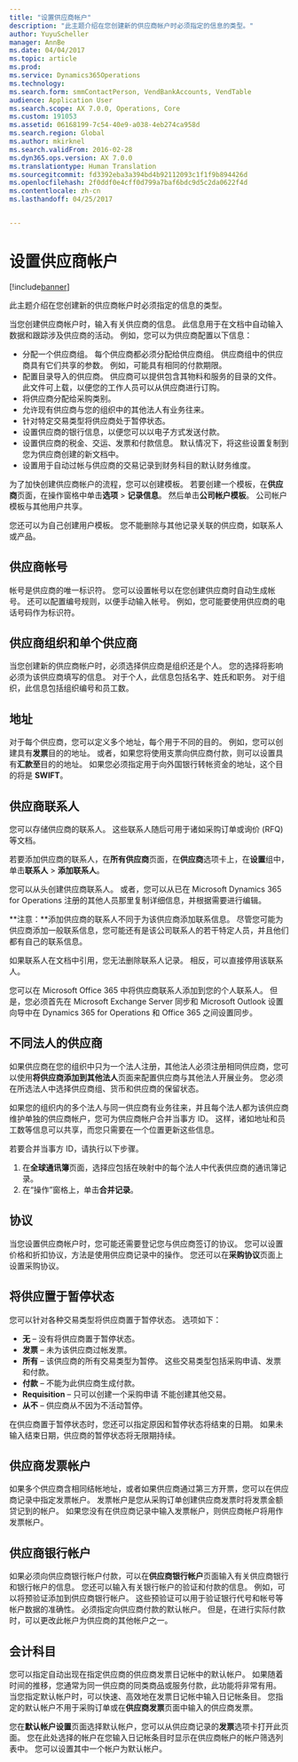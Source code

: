 ```yaml
---
title: "设置供应商帐户"
description: "此主题介绍在您创建新的供应商帐户时必须指定的信息的类型。"
author: YuyuScheller
manager: AnnBe
ms.date: 04/04/2017
ms.topic: article
ms.prod: 
ms.service: Dynamics365Operations
ms.technology: 
ms.search.form: smmContactPerson, VendBankAccounts, VendTable
audience: Application User
ms.search.scope: AX 7.0.0, Operations, Core
ms.custom: 191053
ms.assetid: 06168199-7c54-40e9-a038-4eb274ca958d
ms.search.region: Global
ms.author: mkirknel
ms.search.validFrom: 2016-02-28
ms.dyn365.ops.version: AX 7.0.0
ms.translationtype: Human Translation
ms.sourcegitcommit: fd3392eba3a394bd4b92112093c1f1f9b894426d
ms.openlocfilehash: 2f0ddf0e4cff0d799a7baf6bdc9d5c2da0622f4d
ms.contentlocale: zh-cn
ms.lasthandoff: 04/25/2017


---
```


# <a name="set-up-vendor-accounts"></a>设置供应商帐户

[!include[banner](../includes/banner.md)]


此主题介绍在您创建新的供应商帐户时必须指定的信息的类型。

当您创建供应商帐户时，输入有关供应商的信息。 此信息用于在文档中自动输入数据和跟踪涉及供应商的活动。 例如，您可以为供应商配置以下信息：

-   分配一个供应商组。 每个供应商都必须分配给供应商组。 供应商组中的供应商具有它们共享的参数。 例如，可能具有相同的付款期限。
-   配置目录导入的供应商。 供应商可以提供包含其物料和服务的目录的文件。 此文件可上载，以便您的工作人员可以从供应商进行订购。
-   将供应商分配给采购类别。
-   允许现有供应商与您的组织中的其他法人有业务往来。
-   针对特定交易类型将供应商处于暂停状态。
-   设置供应商的银行信息，以便您可以以电子方式发送付款。
-   设置供应商的税金、交运、发票和付款信息。 默认情况下，将这些设置复制到您为供应商创建的新文档中。
-   设置用于自动过帐与供应商的交易记录到财务科目的默认财务维度。

为了加快创建供应商帐户的流程，您可以创建模板。 若要创建一个模板，在**供应商**页面，在操作窗格中单击**选项** &gt; **记录信息**。 然后单击**公司帐户模板**。 公司帐户模板与其他用户共享。  

您还可以为自己创建用户模板。 您不能删除与其他记录关联的供应商，如联系人或产品。

## <a name="vendor-account-numbers"></a>供应商帐号
帐号是供应商的唯一标识符。 您可以设置帐号以在您创建供应商时自动生成帐号。 还可以配置编号规则，以便手动输入帐号。 例如，您可能要使用供应商的电话号码作为标识符。

## <a name="vendor-organizations-and-individual-vendors"></a>供应商组织和单个供应商
当您创建新的供应商帐户时，必须选择供应商是组织还是个人。 您的选择将影响必须为该供应商填写的信息。 对于个人，此信息包括名字、姓氏和职务。 对于组织，此信息包括组织编号和员工数。

## <a name="addresses"></a>地址
对于每个供应商，您可以定义多个地址，每个用于不同的目的。 例如，您可以创建具有**发票**目的的地址。 或者，如果您将使用支票向供应商付款，则可以设置具有**汇款至**目的的地址。 如果您必须指定用于向外国银行转帐资金的地址，这个目的将是 **SWIFT**。

## <a name="vendor-contacts"></a>供应商联系人
您可以存储供应商的联系人。 这些联系人随后可用于诸如采购订单或询价 (RFQ) 等文档。  

若要添加供应商的联系人，在**所有供应商**页面，在**供应商**选项卡上，在**设置**组中，单击**联系人** &gt; **添加联系人**。  

您可以从头创建供应商联系人。 或者，您可以从已在 Microsoft Dynamics 365 for Operations 注册的其他人员那里复制详细信息，并根据需要进行编辑。  

**注意：**添加供应商的联系人不同于为该供应商添加联系信息。 尽管您可能为供应商添加一般联系信息，您可能还有是该公司联系人的若干特定人员，并且他们都有自己的联系信息。  

如果联系人在文档中引用，您无法删除联系人记录。 相反，可以直接停用该联系人。  

您可以在 Microsoft Office 365 中将供应商联系人添加到您的个人联系人。 但是，您必须首先在 Microsoft Exchange Server 同步和 Microsoft Outlook 设置向导中在 Dynamics 365 for Operations 和 Office 365 之间设置同步。

## <a name="vendors-in-different-legal-entities"></a>不同法人的供应商
如果供应商在您的组织中只为一个法人注册，其他法人必须注册相同供应商，您可以使用**将供应商添加到其他法人**页面来配置供应商与其他法人开展业务。 您必须在所选法人中选择供应商组、货币和供应商的保留状态。  

如果您的组织内的多个法人与同一供应商有业务往来，并且每个法人都为该供应商维护单独的供应商帐户，您可为供应商帐户合并当事方 ID。 这样，诸如地址和员工数等信息可以共享，而您只需要在一个位置更新这些信息。  

若要合并当事方 ID，请执行以下步骤。

1.  在**全球通讯簿**页面，选择应包括在映射中的每个法人中代表供应商的通讯簿记录。
2.  在“操作”窗格上，单击**合并记录**。

## <a name="agreements"></a>协议
当您设置供应商帐户时，您可能还需要登记您与供应商签订的协议。 您可以设置价格和折扣协议，方法是使用供应商记录中的操作。 您还可以在**采购协议**页面上设置采购协议。

## <a name="putting-a-vendor-on-hold"></a>将供应置于暂停状态
您可以针对各种交易类型将供应商置于暂停状态。 选项如下：

-   **无** – 没有将供应商置于暂停状态。
-   **发票** – 未为该供应商过帐发票。
-   **所有** – 该供应商的所有交易类型为暂停。 这些交易类型包括采购申请、发票和付款。
-   **付款** – 不能为此供应商生成付款。
-   **Requisition** – 只可以创建一个采购申请 不能创建其他交易。
-   **从不** – 供应商从不因为不活动暂停。

在供应商置于暂停状态时，您还可以指定原因和暂停状态将结束的日期。 如果未输入结束日期，供应商的暂停状态将无限期持续。

## <a name="vendor-invoice-account"></a>供应商发票帐户
如果多个供应商含相同结帐地址，或者如果供应商通过第三方开票，您可以在供应商记录中指定发票帐户。 发票帐户是您从采购订单创建供应商发票时将发票金额贷记到的帐户。 如果您没有在供应商记录中输入发票帐户，则供应商帐户将用作发票帐户。

## <a name="vendor-bank-accounts"></a>供应商银行帐户
如果必须向供应商银行帐户付款，可以在**供应商银行帐户**页面输入有关供应商银行和银行帐户的信息。 您还可以输入有关银行帐户的验证和付款的信息。 例如，可以将预验证添加到供应商银行帐户。 这些预验证可以用于验证银行代号和帐号等帐户数据的准确性。 必须指定向供应商付款的默认帐户。 但是，在进行实际付款时，可以更改此帐户为供应商的其他帐户之一。

## <a name="ledger-accounts"></a>会计科目
您可以指定自动出现在指定供应商的供应商发票日记帐中的默认帐户。 如果随着时间的推移，您通常为同一供应商的同类商品或服务付款，此功能将非常有用。 当您指定默认帐户时，可以快速、高效地在发票日记帐中输入日记帐条目。 您指定的默认帐户不用于采购订单或在**供应商发票**页面中输入的供应商发票。  

您在**默认帐户设置**页面选择默认帐户，您可以从供应商记录的**发票**选项卡打开此页面。 您在此处选择的帐户在您输入日记帐条目时显示在供应商帐户的帐户筛选列表中。 您可以设置其中一个帐户为默认帐户。




